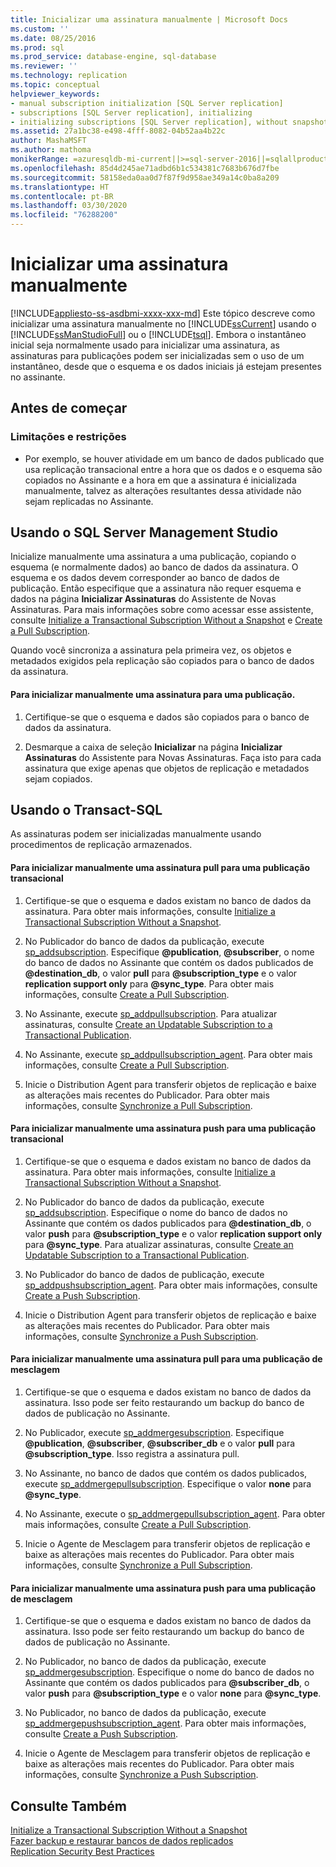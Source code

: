 ```yaml
---
title: Inicializar uma assinatura manualmente | Microsoft Docs
ms.custom: ''
ms.date: 08/25/2016
ms.prod: sql
ms.prod_service: database-engine, sql-database
ms.reviewer: ''
ms.technology: replication
ms.topic: conceptual
helpviewer_keywords:
- manual subscription initialization [SQL Server replication]
- subscriptions [SQL Server replication], initializing
- initializing subscriptions [SQL Server replication], without snapshots
ms.assetid: 27a1bc38-e498-4fff-8082-04b52aa4b22c
author: MashaMSFT
ms.author: mathoma
monikerRange: =azuresqldb-mi-current||>=sql-server-2016||=sqlallproducts-allversions
ms.openlocfilehash: 85d4d245ae71adbd6b1c534381c7683b676d7fbe
ms.sourcegitcommit: 58158eda0aa0d7f87f9d958ae349a14c0ba8a209
ms.translationtype: HT
ms.contentlocale: pt-BR
ms.lasthandoff: 03/30/2020
ms.locfileid: "76288200"
---
```

# <a name="initialize-a-subscription-manually"></a>Inicializar uma assinatura manualmente
[!INCLUDE[appliesto-ss-asdbmi-xxxx-xxx-md](../../includes/appliesto-ss-asdbmi-xxxx-xxx-md.md)]
  Este tópico descreve como inicializar uma assinatura manualmente no [!INCLUDE[ssCurrent](../../includes/sscurrent-md.md)] usando o [!INCLUDE[ssManStudioFull](../../includes/ssmanstudiofull-md.md)] ou o [!INCLUDE[tsql](../../includes/tsql-md.md)]. Embora o instantâneo inicial seja normalmente usado para inicializar uma assinatura, as assinaturas para publicações podem ser inicializadas sem o uso de um instantâneo, desde que o esquema e os dados iniciais já estejam presentes no assinante.  
  

##  <a name="before-you-begin"></a><a name="BeforeYouBegin"></a> Antes de começar  
  
###  <a name="limitations-and-restrictions"></a><a name="Restrictions"></a> Limitações e restrições  
  
-   Por exemplo, se houver atividade em um banco de dados publicado que usa replicação transacional entre a hora que os dados e o esquema são copiados no Assinante e a hora em que a assinatura é inicializada manualmente, talvez as alterações resultantes dessa atividade não sejam replicadas no Assinante.  
  
##  <a name="using-sql-server-management-studio"></a><a name="SSMSProcedure"></a> Usando o SQL Server Management Studio  
 Inicialize manualmente uma assinatura a uma publicação, copiando o esquema (e normalmente dados) ao banco de dados da assinatura. O esquema e os dados devem corresponder ao banco de dados de publicação. Então especifique que a assinatura não requer esquema e dados na página **Inicializar Assinaturas** do Assistente de Novas Assinaturas. Para mais informações sobre como acessar esse assistente, consulte [Initialize a Transactional Subscription Without a Snapshot](../../relational-databases/replication/initialize-a-transactional-subscription-without-a-snapshot.md) e [Create a Pull Subscription](../../relational-databases/replication/create-a-pull-subscription.md).  
  
 Quando você sincroniza a assinatura pela primeira vez, os objetos e metadados exigidos pela replicação são copiados para o banco de dados da assinatura.  
  
#### <a name="to-initialize-a-subscription-to-a-publication-manually"></a>Para inicializar manualmente uma assinatura para uma publicação.  
  
1.  Certifique-se que o esquema e dados são copiados para o banco de dados da assinatura.  
  
2.  Desmarque a caixa de seleção **Inicializar** na página **Inicializar Assinaturas** do Assistente para Novas Assinaturas. Faça isto para cada assinatura que exige apenas que objetos de replicação e metadados sejam copiados.  

##  <a name="using-transact-sql"></a><a name="TsqlProcedure"></a> Usando o Transact-SQL  
 As assinaturas podem ser inicializadas manualmente usando procedimentos de replicação armazenados.  
  
#### <a name="to-manually-initialize-a-pull-subscription-to-a-transactional-publication"></a>Para inicializar manualmente uma assinatura pull para uma publicação transacional  
  
1.  Certifique-se que o esquema e dados existam no banco de dados da assinatura. Para obter mais informações, consulte [Initialize a Transactional Subscription Without a Snapshot](../../relational-databases/replication/initialize-a-transactional-subscription-without-a-snapshot.md).  
  
2.  No Publicador do banco de dados da publicação, execute [sp_addsubscription](../../relational-databases/system-stored-procedures/sp-addsubscription-transact-sql.md). Especifique **\@publication**, **\@subscriber**, o nome do banco de dados no Assinante que contém os dados publicados de **\@destination_db**, o valor **pull** para **\@subscription_type** e o valor **replication support only** para **\@sync_type**. Para obter mais informações, consulte [Create a Pull Subscription](../../relational-databases/replication/create-a-pull-subscription.md).  
  
3.  No Assinante, execute [sp_addpullsubscription](../../relational-databases/system-stored-procedures/sp-addpullsubscription-transact-sql.md). Para atualizar assinaturas, consulte [Create an Updatable Subscription to a Transactional Publication](https://technet.microsoft.com/library/ms152769(v=sql.130).aspx).  
  
4.  No Assinante, execute [sp_addpullsubscription_agent](../../relational-databases/system-stored-procedures/sp-addpullsubscription-agent-transact-sql.md). Para obter mais informações, consulte [Create a Pull Subscription](../../relational-databases/replication/create-a-pull-subscription.md).  
  
5.  Inicie o Distribution Agent para transferir objetos de replicação e baixe as alterações mais recentes do Publicador. Para obter mais informações, consulte [Synchronize a Pull Subscription](../../relational-databases/replication/synchronize-a-pull-subscription.md).  
  
#### <a name="to-manually-initialize-a-push-subscription-to-a-transactional-publication"></a>Para inicializar manualmente uma assinatura push para uma publicação transacional  
  
1.  Certifique-se que o esquema e dados existam no banco de dados da assinatura. Para obter mais informações, consulte [Initialize a Transactional Subscription Without a Snapshot](../../relational-databases/replication/initialize-a-transactional-subscription-without-a-snapshot.md).  
  
2.  No Publicador do banco de dados da publicação, execute [sp_addsubscription](../../relational-databases/system-stored-procedures/sp-addsubscription-transact-sql.md). Especifique o nome do banco de dados no Assinante que contém os dados publicados para **\@destination_db**, o valor **push** para **\@subscription_type** e o valor **replication support only** para **\@sync_type**. Para atualizar assinaturas, consulte [Create an Updatable Subscription to a Transactional Publication](https://technet.microsoft.com/library/ms152769(v=sql.130).aspx).  
  
3.  No Publicador do banco de dados de publicação, execute [sp_addpushsubscription_agent](../../relational-databases/system-stored-procedures/sp-addpullsubscription-agent-transact-sql.md). Para obter mais informações, consulte [Create a Push Subscription](../../relational-databases/replication/create-a-push-subscription.md).  
  
4.  Inicie o Distribution Agent para transferir objetos de replicação e baixe as alterações mais recentes do Publicador. Para obter mais informações, consulte [Synchronize a Push Subscription](../../relational-databases/replication/synchronize-a-push-subscription.md).  
  
#### <a name="to-manually-initialize-a-pull-subscription-to-a-merge-publication"></a>Para inicializar manualmente uma assinatura pull para uma publicação de mesclagem  
  
1.  Certifique-se que o esquema e dados existam no banco de dados da assinatura. Isso pode ser feito restaurando um backup do banco de dados de publicação no Assinante.  
  
2.  No Publicador, execute [sp_addmergesubscription](../../relational-databases/system-stored-procedures/sp-addmergesubscription-transact-sql.md). Especifique **\@publication**, **\@subscriber**, **\@subscriber_db** e o valor **pull** para **\@subscription_type**. Isso registra a assinatura pull.  
  
3.  No Assinante, no banco de dados que contém os dados publicados, execute [sp_addmergepullsubscription](../../relational-databases/system-stored-procedures/sp-addmergepullsubscription-transact-sql.md). Especifique o valor **none** para **\@sync_type**.  
  
4.  No Assinante, execute o [sp_addmergepullsubscription_agent](../../relational-databases/system-stored-procedures/sp-addmergepullsubscription-agent-transact-sql.md). Para obter mais informações, consulte [Create a Pull Subscription](../../relational-databases/replication/create-a-pull-subscription.md).  
  
5.  Inicie o Agente de Mesclagem para transferir objetos de replicação e baixe as alterações mais recentes do Publicador. Para obter mais informações, consulte [Synchronize a Pull Subscription](../../relational-databases/replication/synchronize-a-pull-subscription.md).  
  
#### <a name="to-manually-initialize-a-push-subscription-to-a-merge-publication"></a>Para inicializar manualmente uma assinatura push para uma publicação de mesclagem  
  
1.  Certifique-se que o esquema e dados existam no banco de dados da assinatura. Isso pode ser feito restaurando um backup do banco de dados de publicação no Assinante.  
  
2.  No Publicador, no banco de dados da publicação, execute [sp_addmergesubscription](../../relational-databases/system-stored-procedures/sp-addmergesubscription-transact-sql.md). Especifique o nome do banco de dados no Assinante que contém os dados publicados para **\@subscriber_db**, o valor **push** para **\@subscription_type** e o valor **none** para **\@sync_type**.  
  
3.  No Publicador, no banco de dados da publicação, execute [sp_addmergepushsubscription_agent](../../relational-databases/system-stored-procedures/sp-addmergepushsubscription-agent-transact-sql.md). Para obter mais informações, consulte [Create a Push Subscription](../../relational-databases/replication/create-a-push-subscription.md).  
  
4.  Inicie o Agente de Mesclagem para transferir objetos de replicação e baixe as alterações mais recentes do Publicador. Para obter mais informações, consulte [Synchronize a Push Subscription](../../relational-databases/replication/synchronize-a-push-subscription.md).  
  
## <a name="see-also"></a>Consulte Também  
 [Initialize a Transactional Subscription Without a Snapshot](../../relational-databases/replication/initialize-a-transactional-subscription-without-a-snapshot.md)   
 [Fazer backup e restaurar bancos de dados replicados](../../relational-databases/replication/administration/back-up-and-restore-replicated-databases.md)   
 [Replication Security Best Practices](../../relational-databases/replication/security/replication-security-best-practices.md)  
  
  
